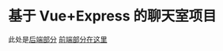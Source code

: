 # 基于 Vue+Express 的聊天室项目

此处是[后端部分](https://github.com/funtogether2233/chatroom-express)
[前端部分在这里](https://github.com/funtogether2233/chatroom-vue)
